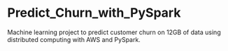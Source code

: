 # Predict_Churn_with_PySpark
Machine learning project to predict customer churn on 12GB of data using distributed computing with AWS and PySpark.
